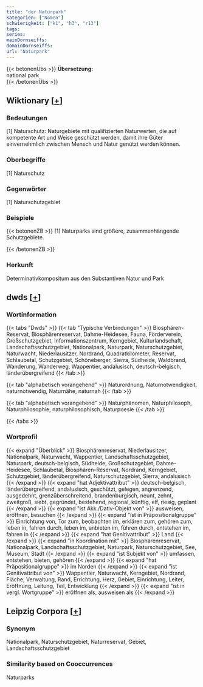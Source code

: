 ```yaml
---
title: "der Naturpark"
kategorien: ["Nomen"]
schwierigkeit: ["k1", "h3", "r13"]
tags:
series:
mainDornseiffs:
domainDornseiffs:
url: "Naturpark"
---
```


{{< betonenÜbs >}}
**Übersetzung:**  
national park  
{{< /betonenÜbs >}}

## Wiktionary [[+](https://de.wiktionary.org/wiki/Naturpark)]

### Bedeutungen
[1] Naturschutz: Naturgebiete mit qualifizierten Naturwerten, die auf kompetente Art und Weise geschützt werden, damit ihre Güter einvernehmlich zwischen Mensch und Natur genutzt werden können.  

### Oberbegriffe
[1] Naturschutz  

### Gegenwörter
[1] Naturschutzgebiet  

### Beispiele
{{< betonenZB >}}
[1] Naturparks sind größere, zusammenhängende Schutzgebiete.  

{{< /betonenZB >}}
### Herkunft
Determinativkompositum aus den Substantiven Natur und Park  



## dwds [[+](https://www.dwds.de/wb/Naturpark)]

### Wortinformation
{{< tabs "Dwds" >}}
{{< tab "Typische Verbindungen" >}}
Biosphären-Reservat, Biosphärenreservat, Dahme-Heidesee, Fauna, Förderverein, Großschutzgebiet, Informationszentrum, Kerngebiet, Kulturlandschaft, Landschaftsschutzgebiet, Nationalpark, Naturpark, Naturschutzgebiet, Naturwacht, Niederlausitzer, Nordrand, Quadratkilometer, Reservat, Schlaubetal, Schutzgebiet, Schöneberger, Sierra, Südheide, Waldbrand, Wanderung, Wanderweg, Wappentier, andalusisch, deutsch-belgisch, länderübergreifend
{{< /tab >}}

{{< tab "alphabetisch vorangehend" >}}
Naturordnung, Naturnotwendigkeit, naturnotwendig, Naturnähe, naturnah
{{< /tab >}}

{{< tab "alphabetisch vorangehend" >}}
Naturphänomen, Naturphilosoph, Naturphilosophie, naturphilosophisch, Naturpoesie
{{< /tab >}}

{{< /tabs >}}

### Wortprofil
{{< expand "Überblick" >}} Biosphärenreservat, Niederlausitzer, Nationalpark, Naturwacht, Wappentier, Landschaftsschutzgebiet, Naturpark, deutsch-belgisch, Südheide, Großschutzgebiet, Dahme-Heidesee, Schlaubetal, Biosphären-Reservat, Nordrand, Kerngebiet, Schutzgebiet, länderübergreifend, Naturschutzgebiet, Sierra, andalusisch {{< /expand >}}
{{< expand "hat Adjektivattribut" >}} deutsch-belgisch, länderübergreifend, andalusisch, geschützt, gelegen, angrenzend, ausgedehnt, grenzüberschreitend, brandenburgisch, neunt, zehnt, zweitgroß, siebt, gegründet, bestehend, regional, künftig, elf, riesig, geplant {{< /expand >}}
{{< expand "ist Akk./Dativ-Objekt von" >}} ausweisen, eröffnen, besuchen {{< /expand >}}
{{< expand "ist in Präpositionalgruppe" >}} Einrichtung von, Tor zum, beobachten im, erklären zum, gehören zum, leben in, fahren durch, leben im, anbieten im, führen durch, entstehen im, fahren in {{< /expand >}}
{{< expand "hat Genitivattribut" >}} Land {{< /expand >}}
{{< expand "in Koordination mit" >}} Biosphärenreservat, Nationalpark, Landschaftsschutzgebiet, Naturpark, Naturschutzgebiet, See, Museum, Stadt {{< /expand >}}
{{< expand "ist Subjekt von" >}} umfassen, entstehen, bieten, gehören {{< /expand >}}
{{< expand "hat Präpositionalgruppe" >}} im Norden {{< /expand >}}
{{< expand "ist Genitivattribut von" >}} Wappentier, Naturwacht, Kerngebiet, Nordrand, Fläche, Verwaltung, Rand, Errichtung, Herz, Gebiet, Einrichtung, Leiter, Eröffnung, Leitung, Teil, Entwicklung {{< /expand >}}
{{< expand "ist in vergl. Wortgruppe" >}} eröffnen als, ausweisen als {{< /expand >}}

## Leipzig Corpora [[+](https://corpora.uni-leipzig.de/en/res?word=Naturpark&corpusId=deu_newscrawl-public_2018)]


### Synonym
Nationalpark, Naturschutzgebiet, Naturreservat, Gebiet, Landschaftsschutzgebiet


### Similarity based on Cooccurrences
Naturparks

